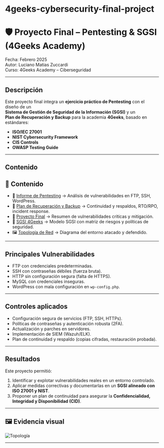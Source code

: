 # 4geeks-cybersecurity-final-project

# 🛡️ Proyecto Final – Pentesting & SGSI (4Geeks Academy)

 Fecha: Febrero 2025  
 Autor: Luciano Matias Zuccardi  
 Curso: 4Geeks Academy – Ciberseguridad  

---

##  Descripción
Este proyecto final integra un **ejercicio práctico de Pentesting** con el diseño de un  
**Sistema de Gestión de Seguridad de la Información (SGSI)** y un  
**Plan de Recuperación y Backup** para la academia **4Geeks**, basado en estándares:  

- **ISO/IEC 27001**  
- **NIST Cybersecurity Framework**  
- **CIS Controls**  
- **OWASP Testing Guide**  

---

##  Contenido
## 📂 Contenido
- 📑 [Informe de Pentesting](docs/Informe_Pentesting.pdf) → Análisis de vulnerabilidades en FTP, SSH, WordPress.  
- 📑 [Plan de Recuperación y Backup](docs/Plan_Recuperacion_Backup.pdf) → Continuidad y respaldos, RTO/RPO, incident response.  
- 📑 [Proyecto Final](docs/Proyecto_Final.pdf) → Resumen de vulnerabilidades críticas y mitigación.  
- 📑 [SGSI 4Geeks](docs/SGSI_4Geeks.pdf) → Modelo SGSI con matriz de riesgos y políticas de seguridad.  
- 🖼 [Topología de Red](images/topologia.png) → Diagrama del entorno atacado y defendido.  

---

##  Principales Vulnerabilidades
- FTP con credenciales predeterminadas.  
- SSH con contraseñas débiles (fuerza bruta).  
- HTTP sin configuración segura (falta de HTTPS).  
- MySQL con credenciales inseguras.  
- WordPress con mala configuración en `wp-config.php`.  

---

##  Controles aplicados
- Configuración segura de servicios (FTP, SSH, HTTPs).  
- Políticas de contraseñas y autenticación robusta (2FA).  
- Actualización y parches en servidores.  
- Implementación de SIEM (Wazuh/ELK).  
- Plan de continuidad y respaldo (copias cifradas, restauración probada).  

---

##  Resultados
Este proyecto permitió:  
1. Identificar y explotar vulnerabilidades reales en un entorno controlado.  
2. Aplicar medidas correctivas y documentarlas en un **SGSI alineado con ISO 27001 y NIST**.  
3. Proponer un plan de continuidad para asegurar la **Confidencialidad, Integridad y Disponibilidad (CID)**.  

---

## 🖼 Evidencia visual
![Topología](images/topologia.png)

---

